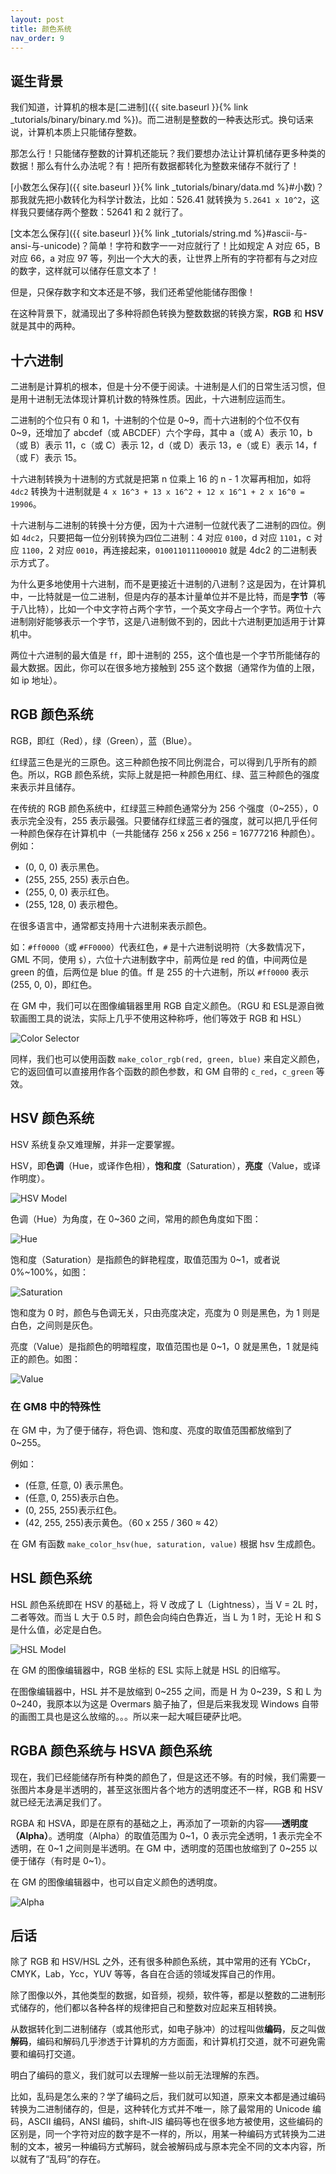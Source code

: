 ```yaml
---
layout: post
title: 颜色系统
nav_order: 9
---
```


## 诞生背景

我们知道，计算机的根本是[二进制]({{ site.baseurl }}{% link _tutorials/binary/binary.md %})。而二进制是整数的一种表达形式。换句话来说，计算机本质上只能储存整数。

那怎么行！只能储存整数的计算机还能玩？我们要想办法让计算机储存更多种类的数据！那么有什么办法呢？有！把所有数据都转化为整数来储存不就行了！

[小数怎么保存]({{ site.baseurl }}{% link _tutorials/binary/data.md %}#小数)？那我就先把小数转化为科学计数法，比如：526.41 就转换为 `5.2641 x 10^2`，这样我只要储存两个整数：52641 和 2 就行了。

[文本怎么保存]({{ site.baseurl }}{% link _tutorials/string.md %}#ascii-与-ansi-与-unicode)？简单！字符和数字一一对应就行了！比如规定 A 对应 65，B 对应 66，a 对应 97 等，列出一个大大的表，让世界上所有的字符都有与之对应的数字，这样就可以储存任意文本了！

但是，只保存数字和文本还是不够，我们还希望他能储存图像！

在这种背景下，就涌现出了多种将颜色转换为整数数据的转换方案，**RGB** 和 **HSV** 就是其中的两种。

## 十六进制

二进制是计算机的根本，但是十分不便于阅读。十进制是人们的日常生活习惯，但是用十进制无法体现计算机计数的特殊性质。因此，十六进制应运而生。

二进制的个位只有 0 和 1，十进制的个位是 0\~9，而十六进制的个位不仅有 0\~9，还增加了 abcdef（或 ABCDEF）六个字母，其中 a（或 A）表示 10，b（或 B）表示 11，c（或 C）表示 12，d（或 D）表示 13，e（或 E）表示 14，f（或 F）表示 15。

十六进制转换为十进制的方式就是把第 n 位乘上 16 的 n - 1 次幂再相加，如将 `4dc2` 转换为十进制就是 `4 x 16^3 + 13 x 16^2 + 12 x 16^1 + 2 x 16^0 = 19906`。

十六进制与二进制的转换十分方便，因为十六进制一位就代表了二进制的四位。例如 `4dc2`，只要把每一位分别转换为四位二进制：4 对应 `0100`，d 对应 `1101`，c 对应 `1100`，2 对应 `0010`，再连接起来，`0100110111000010` 就是 4dc2 的二进制表示方式了。

为什么更多地使用十六进制，而不是更接近十进制的八进制？这是因为，在计算机中，一比特就是一位二进制，但是内存的基本计量单位并不是比特，而是**字节**（等于八比特），比如一个中文字符占两个字节，一个英文字母占一个字节。两位十六进制刚好能够表示一个字节，这是八进制做不到的，因此十六进制更加适用于计算机中。

两位十六进制的最大值是 `ff`，即十进制的 255，这个值也是一个字节所能储存的最大数据。因此，你可以在很多地方接触到 255 这个数据（通常作为值的上限，如 ip 地址）。

## RGB 颜色系统

RGB，即红（Red），绿（Green），蓝（Blue）。

红绿蓝三色是光的三原色。这三种颜色按不同比例混合，可以得到几乎所有的颜色。所以，RGB 颜色系统，实际上就是把一种颜色用红、绿、蓝三种颜色的强度来表示并且储存。

在传统的 RGB 颜色系统中，红绿蓝三种颜色通常分为 256 个强度（0~255），0 表示完全没有，255 表示最强。只要储存红绿蓝三者的强度，就可以把几乎任何一种颜色保存在计算机中（一共能储存 256 x 256 x 256 = 16777216 种颜色）。例如：

* (0, 0, 0) 表示黑色。
* (255, 255, 255) 表示白色。
* (255, 0, 0) 表示红色。
* (255, 128, 0) 表示橙色。

在很多语言中，通常都支持用十六进制来表示颜色。

如：`#ff0000`（或 `#FF0000`）代表红色，`#` 是十六进制说明符（大多数情况下，GML 不同，使用 `$`），六位十六进制数字中，前两位是 red 的值，中间两位是 green 的值，后两位是 blue 的值。ff 是 255 的十六进制，所以 `#ff0000` 表示 (255, 0, 0)，即红色。

在 GM 中，我们可以在图像编辑器里用 RGB 自定义颜色。（RGU 和 ESL是源自微软画图工具的说法，实际上几乎不使用这种称呼，他们等效于 RGB 和 HSL）

![Color Selector](/assets/images/rgb_hsv/color_selector.png)

同样，我们也可以使用函数 `make_color_rgb(red, green, blue)` 来自定义颜色，它的返回值可以直接用作各个函数的颜色参数，和 GM 自带的 `c_red`，`c_green` 等效。

## HSV 颜色系统

HSV 系统复杂又难理解，并非一定要掌握。

HSV，即**色调**（Hue，或译作色相），**饱和度**（Saturation），**亮度**（Value，或译作明度）。

![HSV Model](/assets/images/rgb_hsv/hsv_model.png)

色调（Hue）为角度，在 0~360 之间，常用的颜色角度如下图：

![Hue](/assets/images/rgb_hsv/hue.jpg)

饱和度（Saturation）是指颜色的鲜艳程度，取值范围为 0\~1，或者说 0%\~100%，如图：

![Saturation](/assets/images/rgb_hsv/saturation.jpg)

饱和度为 0 时，颜色与色调无关，只由亮度决定，亮度为 0 则是黑色，为 1 则是白色，之间则是灰色。

亮度（Value）是指颜色的明暗程度，取值范围也是 0~1，0 就是黑色，1 就是纯正的颜色。如图：

![Value](/assets/images/rgb_hsv/value.png)

### 在 GM8 中的特殊性

在 GM 中，为了便于储存，将色调、饱和度、亮度的取值范围都放缩到了 0~255。

例如：

* (任意, 任意, 0) 表示黑色。
* (任意, 0, 255)表示白色。
* (0, 255, 255)表示红色。
* (42, 255, 255)表示黄色。（60 x 255 / 360 ≈ 42）

在 GM 有函数 `make_color_hsv(hue, saturation, value)` 根据 hsv 生成颜色。

## HSL 颜色系统

HSL 颜色系统即在 HSV 的基础上，将 V 改成了 L（Lightness），当 V = 2L 时，二者等效。而当 L 大于 0.5 时，颜色会向纯白色靠近，当 L 为 1 时，无论 H 和 S 是什么值，必定是白色。

![HSL Model](/assets/images/rgb_hsv/hsl_model.png)

在 GM 的图像编辑器中，RGB 坐标的 ESL 实际上就是 HSL 的旧缩写。

在图像编辑器中，HSL 并不是放缩到 0\~255 之间，而是 H 为 0\~239，S 和 L 为 0\~240，我原本以为这是 Overmars 脑子抽了，但是后来我发现 Windows 自带的画图工具也是这么放缩的。。。所以来一起大喊巨硬萨比吧。

## RGBA 颜色系统与 HSVA 颜色系统

现在，我们已经能储存所有种类的颜色了，但是这还不够。有的时候，我们需要一张图片本身是半透明的，甚至这张图片各个地方的透明度还不一样，RGB 和 HSV就已经无法满足我们了。

RGBA 和 HSVA，即是在原有的基础之上，再添加了一项新的内容——**透明度（Alpha）**。透明度（Alpha）的取值范围为 0\~1，0 表示完全透明，1 表示完全不透明，在 0~1 之间则是半透明。在 GM 中，透明度的范围也放缩到了 0\~255 以便于储存（有时是 0\~1）。

在 GM 的图像编辑器中，也可以自定义颜色的透明度。

![Alpha](/assets/images/rgb_hsv/alpha.png)

## 后话

除了 RGB 和 HSV/HSL 之外，还有很多种颜色系统，其中常用的还有 YCbCr，CMYK，Lab，Ycc，YUV 等等，各自在合适的领域发挥自己的作用。

除了图像以外，其他类型的数据，如音频，视频，软件等，都是以整数的二进制形式储存的，他们都以各种各样的规律把自己和整数对应起来互相转换。

从数据转化到二进制储存（或其他形式，如电子脉冲）的过程叫做**编码**，反之叫做**解码**，编码和解码几乎渗透于计算机的方方面面，和计算机打交道，就不可避免需要和编码打交道。

明白了编码的意义，我们就可以去理解一些以前无法理解的东西。

比如，乱码是怎么来的？学了编码之后，我们就可以知道，原来文本都是通过编码转换为二进制储存的，但是，这种转化方式并不唯一，除了最常用的 Unicode 编码，ASCII 编码，ANSI 编码，shift-JIS 编码等也在很多地方被使用，这些编码的区别是，同一个字符对应的数字是不一样的，所以，用某一种编码方式转换为二进制的文本，被另一种编码方式解码，就会被解码成与原本完全不同的文本内容，所以就有了“乱码”的存在。
